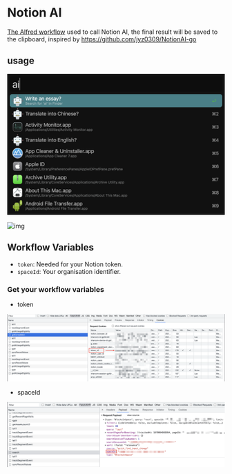 # Notion AI

[The Alfred workflow](https://github.com/liCells/notion-ai-go) used to call Notion AI, the final result will be saved to the clipboard, inspired by https://github.com/jyz0309/NotionAI-go

## usage

![img](https://raw.githubusercontent.com/liCells/alfred-workflow/main/notion-ai/usage.png)

![img](https://raw.githubusercontent.com/liCells/alfred-workflow/main/notion-ai/example.png)

## Workflow Variables

- `token`: Needed for your Notion token.
- `spaceId`: Your organisation identifier. 

### Get your workflow variables

- token

![img](https://raw.githubusercontent.com/liCells/alfred-workflow/main/notion-ai/get_token_v2.png)

- spaceId

![img](https://raw.githubusercontent.com/liCells/alfred-workflow/main/notion-ai/get_space_id.png)
